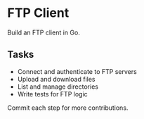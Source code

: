 # FTP Client

Build an FTP client in Go.

## Tasks
- Connect and authenticate to FTP servers
- Upload and download files
- List and manage directories
- Write tests for FTP logic

Commit each step for more contributions.
